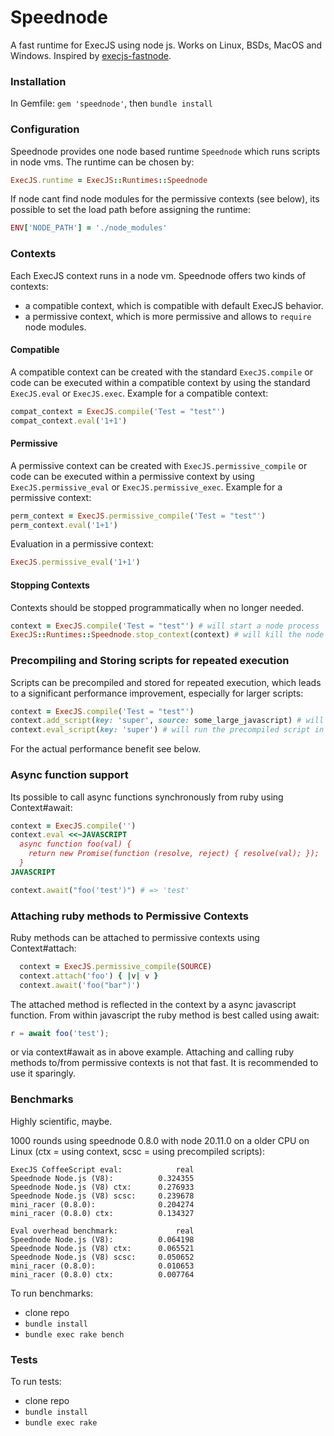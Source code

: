 # Speednode

A fast runtime for ExecJS using node js. Works on Linux, BSDs, MacOS and Windows.
Inspired by [execjs-fastnode](https://github.com/jhawthorn/execjs-fastnode).

### Installation

In Gemfile:
`gem 'speednode'`, then `bundle install`

### Configuration

Speednode provides one node based runtime `Speednode` which runs scripts in node vms.
The runtime can be chosen by:

```ruby
ExecJS.runtime = ExecJS::Runtimes::Speednode
```
If node cant find node modules for the permissive contexts (see below), its possible to set the load path before assigning the runtime:
```ruby
ENV['NODE_PATH'] = './node_modules'
```

### Contexts

Each ExecJS context runs in a node vm. Speednode offers two kinds of contexts:
- a compatible context, which is compatible with default ExecJS behavior.
- a permissive context, which is more permissive and allows to `require` node modules.

#### Compatible
A compatible context can be created with the standard `ExecJS.compile` or code can be executed within a compatible context by using the standard `ExecJS.eval` or `ExecJS.exec`.
Example for a compatible context:
```ruby
compat_context = ExecJS.compile('Test = "test"')
compat_context.eval('1+1')
```
#### Permissive
A permissive context can be created with `ExecJS.permissive_compile` or code can be executed within a permissive context by using
`ExecJS.permissive_eval` or `ExecJS.permissive_exec`.
Example for a permissive context:
```ruby
perm_context = ExecJS.permissive_compile('Test = "test"')
perm_context.eval('1+1')
```
Evaluation in a permissive context:
```ruby
ExecJS.permissive_eval('1+1')
```

#### Stopping Contexts
Contexts should be stopped programmatically when no longer needed.
```ruby
context = ExecJS.compile('Test = "test"') # will start a node process
ExecJS::Runtimes::Speednode.stop_context(context) # will kill the node process
```

### Precompiling and Storing scripts for repeated execution

Scripts can be precompiled and stored for repeated execution, which leads to a significant performance improvement, especially for larger scripts:
```ruby
context = ExecJS.compile('Test = "test"')
context.add_script(key: 'super', source: some_large_javascript) # will compile and store the script
context.eval_script(key: 'super') # will run the precompiled script in the context
```
For the actual performance benefit see below.

### Async function support

Its possible to call async functions synchronously from ruby using Context#await:
```ruby
context = ExecJS.compile('')
context.eval <<~JAVASCRIPT
  async function foo(val) {
    return new Promise(function (resolve, reject) { resolve(val); });
  }
JAVASCRIPT

context.await("foo('test')") # => 'test'
```

### Attaching ruby methods to Permissive Contexts

Ruby methods can be attached to permissive contexts using Context#attach:
```ruby
  context = ExecJS.permissive_compile(SOURCE)
  context.attach('foo') { |v| v }
  context.await('foo("bar")')
```
The attached method is reflected in the context by a async javascript function. From within javascript the ruby method is best called using await:
```javascript
r = await foo('test');
```
or via context#await as in above example.
Attaching and calling ruby methods to/from permissive contexts is not that fast. It is recommended to use it sparingly.

### Benchmarks

Highly scientific, maybe.

1000 rounds using speednode 0.8.0 with node 20.11.0 on a older CPU on Linux
(ctx = using context, scsc = using precompiled scripts):
```
ExecJS CoffeeScript eval:            real
Speednode Node.js (V8):          0.324355
Speednode Node.js (V8) ctx:      0.276933
Speednode Node.js (V8) scsc:     0.239678
mini_racer (0.8.0):              0.204274
mini_racer (0.8.0) ctx:          0.134327

Eval overhead benchmark:             real
Speednode Node.js (V8):          0.064198
Speednode Node.js (V8) ctx:      0.065521
Speednode Node.js (V8) scsc:     0.050652
mini_racer (0.8.0):              0.010653
mini_racer (0.8.0) ctx:          0.007764
```

To run benchmarks:
- clone repo
- `bundle install`
- `bundle exec rake bench`

### Tests

To run tests:
- clone repo
- `bundle install`
- `bundle exec rake`
